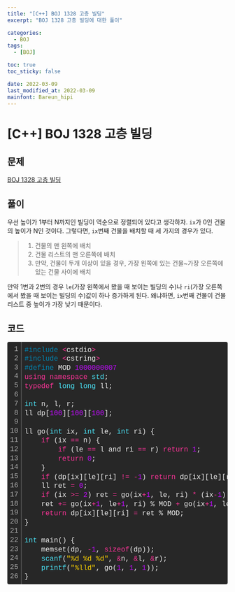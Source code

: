 ```yaml
---
title: "[C++] BOJ 1328 고층 빌딩"
excerpt: "BOJ 1328 고층 빌딩에 대한 풀이"

categories:
  - BOJ
tags:
  - [BOJ]

toc: true
toc_sticky: false

date: 2022-03-09
last_modified_at: 2022-03-09
mainfont: Bareun_hipi
---
```


# [C++] BOJ 1328 고층 빌딩

## 문제

[BOJ 1328 고층 빌딩](https://www.acmicpc.net/problem/1328)

## 풀이

우선 높이가 1부터 N까지인 빌딩이 역순으로 정렬되어 있다고 생각하자. `ix`가 0인 건물의 높이가 N인 것이다. 그렇다면, `ix`번째 건물을 배치할 때 세 가지의 경우가 있다.

> 1. 건물의 맨 왼쪽에 배치
> 2. 건물 리스트의 맨 오른쪽에 배치
> 3. 만약, 건물이 두개 이상이 있을 경우, 가장 왼쪽에 있는 건물~가장 오른쪽에 있는 건물 사이에 배치

만약 1번과 2번의 경우 `le`(가장 왼쪽에서 봤을 때 보이는 빌딩의 수)나 `ri`(가장 오른쪽에서 봤을 때 보이는 빌딩의 수)값이 하나 증가하게 된다. 왜냐하면, `ix`번째 건물이 건물 리스트 중 높이가 가장 낮기 때문이다.

## 코드

<div class="colorscripter-code" style="color:#f0f0f0;font-family:Consolas, 'Liberation Mono', Menlo, Courier, monospace !important; position:relative !important;overflow:auto"><table class="colorscripter-code-table" style="margin:0;padding:0;border:none;background-color:#272727;border-radius:4px;" cellspacing="0" cellpadding="0"><tr><td style="padding:6px;border-right:2px solid #4f4f4f"><div style="margin:0;padding:0;word-break:normal;text-align:right;color:#aaa;font-family:Consolas, 'Liberation Mono', Menlo, Courier, monospace !important;line-height:130%"><div style="line-height:130%">1</div><div style="line-height:130%">2</div><div style="line-height:130%">3</div><div style="line-height:130%">4</div><div style="line-height:130%">5</div><div style="line-height:130%">6</div><div style="line-height:130%">7</div><div style="line-height:130%">8</div><div style="line-height:130%">9</div><div style="line-height:130%">10</div><div style="line-height:130%">11</div><div style="line-height:130%">12</div><div style="line-height:130%">13</div><div style="line-height:130%">14</div><div style="line-height:130%">15</div><div style="line-height:130%">16</div><div style="line-height:130%">17</div><div style="line-height:130%">18</div><div style="line-height:130%">19</div><div style="line-height:130%">20</div><div style="line-height:130%">21</div><div style="line-height:130%">22</div><div style="line-height:130%">23</div><div style="line-height:130%">24</div><div style="line-height:130%">25</div><div style="line-height:130%">26</div></div></td><td style="padding:6px 0;text-align:left"><div style="margin:0;padding:0;color:#f0f0f0;font-family:Consolas, 'Liberation Mono', Menlo, Courier, monospace !important;line-height:130%"><div style="padding:0 6px; white-space:pre; line-height:130%"><span style="color:#0086b3">#include</span>&nbsp;<span style="color:#aaffaa"></span><span style="color:#ff3399">&lt;</span>cstdio<span style="color:#aaffaa"></span><span style="color:#ff3399">&gt;</span></div><div style="padding:0 6px; white-space:pre; line-height:130%"><span style="color:#0086b3">#include</span>&nbsp;<span style="color:#aaffaa"></span><span style="color:#ff3399">&lt;</span>cstring<span style="color:#aaffaa"></span><span style="color:#ff3399">&gt;</span></div><div style="padding:0 6px; white-space:pre; line-height:130%"><span style="color:#0086b3">#define</span>&nbsp;MOD&nbsp;<span style="color:#c10aff">1000000007</span></div><div style="padding:0 6px; white-space:pre; line-height:130%"><span style="color:#ff3399">using</span>&nbsp;<span style="color:#ff3399">namespace</span>&nbsp;<span style="color:#4be6fa">std</span>;</div><div style="padding:0 6px; white-space:pre; line-height:130%"><span style="color:#ff3399">typedef</span>&nbsp;<span style="color:#4be6fa">long</span>&nbsp;<span style="color:#4be6fa">long</span>&nbsp;ll;</div><div style="padding:0 6px; white-space:pre; line-height:130%">&nbsp;</div><div style="padding:0 6px; white-space:pre; line-height:130%"><span style="color:#4be6fa">int</span>&nbsp;n,&nbsp;l,&nbsp;r;</div><div style="padding:0 6px; white-space:pre; line-height:130%">ll&nbsp;dp[<span style="color:#c10aff">100</span>][<span style="color:#c10aff">100</span>][<span style="color:#c10aff">100</span>];</div><div style="padding:0 6px; white-space:pre; line-height:130%">&nbsp;</div><div style="padding:0 6px; white-space:pre; line-height:130%">ll&nbsp;go(<span style="color:#4be6fa">int</span>&nbsp;ix,&nbsp;<span style="color:#4be6fa">int</span>&nbsp;le,&nbsp;<span style="color:#4be6fa">int</span>&nbsp;ri)&nbsp;{</div><div style="padding:0 6px; white-space:pre; line-height:130%">&nbsp;&nbsp;&nbsp;&nbsp;<span style="color:#ff3399">if</span>&nbsp;(ix&nbsp;<span style="color:#aaffaa"></span><span style="color:#ff3399">=</span><span style="color:#aaffaa"></span><span style="color:#ff3399">=</span>&nbsp;n)&nbsp;{</div><div style="padding:0 6px; white-space:pre; line-height:130%">&nbsp;&nbsp;&nbsp;&nbsp;&nbsp;&nbsp;&nbsp;&nbsp;<span style="color:#ff3399">if</span>&nbsp;(le&nbsp;<span style="color:#aaffaa"></span><span style="color:#ff3399">=</span><span style="color:#aaffaa"></span><span style="color:#ff3399">=</span>&nbsp;l&nbsp;and&nbsp;ri&nbsp;<span style="color:#aaffaa"></span><span style="color:#ff3399">=</span><span style="color:#aaffaa"></span><span style="color:#ff3399">=</span>&nbsp;r)&nbsp;<span style="color:#ff3399">return</span>&nbsp;<span style="color:#c10aff">1</span>;</div><div style="padding:0 6px; white-space:pre; line-height:130%">&nbsp;&nbsp;&nbsp;&nbsp;&nbsp;&nbsp;&nbsp;&nbsp;<span style="color:#ff3399">return</span>&nbsp;<span style="color:#c10aff">0</span>;</div><div style="padding:0 6px; white-space:pre; line-height:130%">&nbsp;&nbsp;&nbsp;&nbsp;}</div><div style="padding:0 6px; white-space:pre; line-height:130%">&nbsp;&nbsp;&nbsp;&nbsp;<span style="color:#ff3399">if</span>&nbsp;(dp[ix][le][ri]&nbsp;<span style="color:#aaffaa"></span><span style="color:#ff3399">!</span><span style="color:#aaffaa"></span><span style="color:#ff3399">=</span>&nbsp;<span style="color:#aaffaa"></span><span style="color:#ff3399">-</span><span style="color:#c10aff">1</span>)&nbsp;<span style="color:#ff3399">return</span>&nbsp;dp[ix][le][ri];</div><div style="padding:0 6px; white-space:pre; line-height:130%">&nbsp;&nbsp;&nbsp;&nbsp;ll&nbsp;ret&nbsp;<span style="color:#aaffaa"></span><span style="color:#ff3399">=</span>&nbsp;<span style="color:#c10aff">0</span>;</div><div style="padding:0 6px; white-space:pre; line-height:130%">&nbsp;&nbsp;&nbsp;&nbsp;<span style="color:#ff3399">if</span>&nbsp;(ix&nbsp;<span style="color:#aaffaa"></span><span style="color:#ff3399">&gt;</span><span style="color:#aaffaa"></span><span style="color:#ff3399">=</span>&nbsp;<span style="color:#c10aff">2</span>)&nbsp;ret&nbsp;<span style="color:#aaffaa"></span><span style="color:#ff3399">=</span>&nbsp;go(ix<span style="color:#aaffaa"></span><span style="color:#ff3399">+</span><span style="color:#c10aff">1</span>,&nbsp;le,&nbsp;ri)&nbsp;<span style="color:#aaffaa"></span><span style="color:#ff3399">*</span>&nbsp;(ix<span style="color:#aaffaa"></span><span style="color:#ff3399">-</span><span style="color:#c10aff">1</span>)&nbsp;%&nbsp;MOD;</div><div style="padding:0 6px; white-space:pre; line-height:130%">&nbsp;&nbsp;&nbsp;&nbsp;ret&nbsp;<span style="color:#aaffaa"></span><span style="color:#ff3399">+</span><span style="color:#aaffaa"></span><span style="color:#ff3399">=</span>&nbsp;go(ix<span style="color:#aaffaa"></span><span style="color:#ff3399">+</span><span style="color:#c10aff">1</span>,&nbsp;le<span style="color:#aaffaa"></span><span style="color:#ff3399">+</span><span style="color:#c10aff">1</span>,&nbsp;ri)&nbsp;%&nbsp;MOD&nbsp;<span style="color:#aaffaa"></span><span style="color:#ff3399">+</span>&nbsp;go(ix<span style="color:#aaffaa"></span><span style="color:#ff3399">+</span><span style="color:#c10aff">1</span>,&nbsp;le,&nbsp;ri<span style="color:#aaffaa"></span><span style="color:#ff3399">+</span><span style="color:#c10aff">1</span>)&nbsp;%&nbsp;MOD;</div><div style="padding:0 6px; white-space:pre; line-height:130%">&nbsp;&nbsp;&nbsp;&nbsp;<span style="color:#ff3399">return</span>&nbsp;dp[ix][le][ri]&nbsp;<span style="color:#aaffaa"></span><span style="color:#ff3399">=</span>&nbsp;ret&nbsp;%&nbsp;MOD;</div><div style="padding:0 6px; white-space:pre; line-height:130%">}</div><div style="padding:0 6px; white-space:pre; line-height:130%">&nbsp;</div><div style="padding:0 6px; white-space:pre; line-height:130%"><span style="color:#4be6fa">int</span>&nbsp;main()&nbsp;{</div><div style="padding:0 6px; white-space:pre; line-height:130%">&nbsp;&nbsp;&nbsp;&nbsp;memset(dp,&nbsp;<span style="color:#aaffaa"></span><span style="color:#ff3399">-</span><span style="color:#c10aff">1</span>,&nbsp;<span style="color:#ff3399">sizeof</span>(dp));</div><div style="padding:0 6px; white-space:pre; line-height:130%">&nbsp;&nbsp;&nbsp;&nbsp;<span style="color:#4be6fa">scanf</span>(<span style="color:#ffd500">"%d&nbsp;%d&nbsp;%d"</span>,&nbsp;<span style="color:#aaffaa"></span><span style="color:#ff3399">&amp;</span>n,&nbsp;<span style="color:#aaffaa"></span><span style="color:#ff3399">&amp;</span>l,&nbsp;<span style="color:#aaffaa"></span><span style="color:#ff3399">&amp;</span>r);</div><div style="padding:0 6px; white-space:pre; line-height:130%">&nbsp;&nbsp;&nbsp;&nbsp;<span style="color:#4be6fa">printf</span>(<span style="color:#ffd500">"%lld"</span>,&nbsp;go(<span style="color:#c10aff">1</span>,&nbsp;<span style="color:#c10aff">1</span>,&nbsp;<span style="color:#c10aff">1</span>));</div><div style="padding:0 6px; white-space:pre; line-height:130%">}</div></div><div style="text-align:right;margin-top:-13px;margin-right:5px;font-size:9px;font-style:italic"><a href="http://colorscripter.com/info#e" target="_blank" style="color:#4f4f4ftext-decoration:none">Colored by Color Scripter</a></div></td><td style="vertical-align:bottom;padding:0 2px 4px 0"><a href="http://colorscripter.com/info#e" target="_blank" style="text-decoration:none;color:white"><span style="font-size:9px;word-break:normal;background-color:#4f4f4f;color:white;border-radius:10px;padding:1px">cs</span></a></td></tr></table></div>
